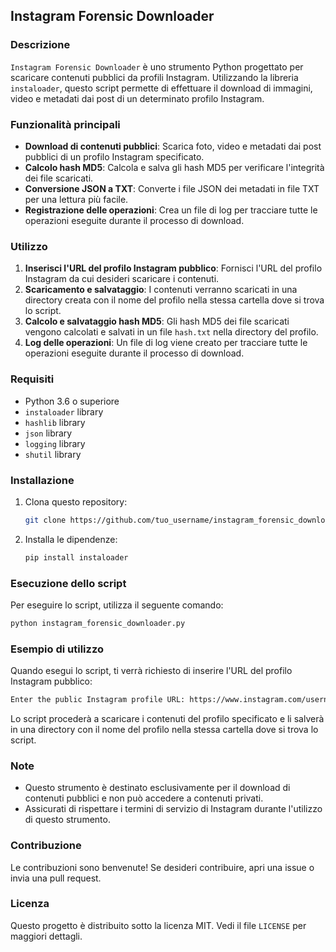 ## Instagram Forensic Downloader

### Descrizione

`Instagram Forensic Downloader` è uno strumento Python progettato per scaricare contenuti pubblici da profili Instagram. Utilizzando la libreria `instaloader`, questo script permette di effettuare il download di immagini, video e metadati dai post di un determinato profilo Instagram. 

### Funzionalità principali

- **Download di contenuti pubblici**: Scarica foto, video e metadati dai post pubblici di un profilo Instagram specificato.
- **Calcolo hash MD5**: Calcola e salva gli hash MD5 per verificare l'integrità dei file scaricati.
- **Conversione JSON a TXT**: Converte i file JSON dei metadati in file TXT per una lettura più facile.
- **Registrazione delle operazioni**: Crea un file di log per tracciare tutte le operazioni eseguite durante il processo di download.

### Utilizzo

1. **Inserisci l'URL del profilo Instagram pubblico**: Fornisci l'URL del profilo Instagram da cui desideri scaricare i contenuti.
2. **Scaricamento e salvataggio**: I contenuti verranno scaricati in una directory creata con il nome del profilo nella stessa cartella dove si trova lo script.
3. **Calcolo e salvataggio hash MD5**: Gli hash MD5 dei file scaricati vengono calcolati e salvati in un file `hash.txt` nella directory del profilo.
4. **Log delle operazioni**: Un file di log viene creato per tracciare tutte le operazioni eseguite durante il processo di download.

### Requisiti

- Python 3.6 o superiore
- `instaloader` library
- `hashlib` library
- `json` library
- `logging` library
- `shutil` library

### Installazione

1. Clona questo repository:

    ```sh
    git clone https://github.com/tuo_username/instagram_forensic_downloader.git
    ```

2. Installa le dipendenze:

    ```sh
    pip install instaloader
    ```

### Esecuzione dello script

Per eseguire lo script, utilizza il seguente comando:

```sh
python instagram_forensic_downloader.py
```

### Esempio di utilizzo

Quando esegui lo script, ti verrà richiesto di inserire l'URL del profilo Instagram pubblico:

```sh
Enter the public Instagram profile URL: https://www.instagram.com/username/
```

Lo script procederà a scaricare i contenuti del profilo specificato e li salverà in una directory con il nome del profilo nella stessa cartella dove si trova lo script.

### Note

- Questo strumento è destinato esclusivamente per il download di contenuti pubblici e non può accedere a contenuti privati.
- Assicurati di rispettare i termini di servizio di Instagram durante l'utilizzo di questo strumento.

### Contribuzione

Le contribuzioni sono benvenute! Se desideri contribuire, apri una issue o invia una pull request.

### Licenza

Questo progetto è distribuito sotto la licenza MIT. Vedi il file `LICENSE` per maggiori dettagli.

